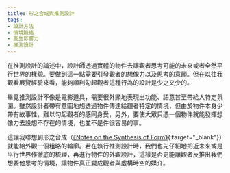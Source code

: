 ```yaml
---
title: 形之合成與推測設計
tags:
- 設計方法
- 情境脈絡
- 產生影響力
- 推測設計 
---
```


在推測設計的論述中，設計師透過實體的物件去讓觀者思考可能的未來或者全然平行世界的樣貌。要做到這一點需要引發觀者的想像力以及思考的意願。但在以往我觀看展覽經驗來看，能夠順利勾起觀者這種行為的設計是少之又少的。

畢竟推測設計不像是電影道具，需要很外顯地表現出功能、語意甚至帶給人特定氛圍。雖然設計者帶有意圖地想透過物件傳達給觀者特定的情境，但由於物件本身少帶有故事性，難以勾起觀者的感同身受，另外，要使大眾只憑一個物件就能發揮想像力去設想不存在的情境，也並不是件很容易的事。

這讓我聯想到形之合成（[《Notes on the Synthesis of Form》](https://www.goodreads.com/book/show/320553.Notes_on_the_Synthesis_of_Form){:target="_blank"}）就能給外觀一個粗略的輪廓。若在執行推測設計時，我們也先仔細地把近未來或是平行世界作徹底的梳理，再進行物件的外觀設計，這樣是否更能讓觀者反推出我們想要他思考的情境，讓物件真正變成觀者與虛構時空的媒介。
